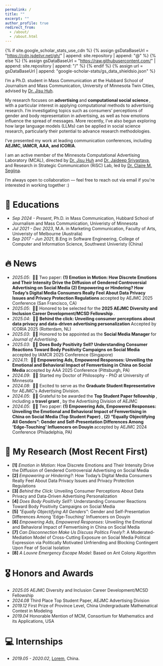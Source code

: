 ```yaml
---
permalink: /
title: ""
excerpt: ""
author_profile: true
redirect_from: 
  - /about/
  - /about.html
---
```


{% if site.google_scholar_stats_use_cdn %}
{% assign gsDataBaseUrl = "https://cdn.jsdelivr.net/gh/" | append: site.repository | append: "@" %}
{% else %}
{% assign gsDataBaseUrl = "https://raw.githubusercontent.com/" | append: site.repository | append: "/" %}
{% endif %}
{% assign url = gsDataBaseUrl | append: "google-scholar-stats/gs_data_shieldsio.json" %}

<span class='anchor' id='about-me'></span>

I’m a Ph.D. student in Mass Communication at the Hubbard School of Journalism and Mass Communication, University of Minnesota Twin Cities, advised by [Dr. Jisu Huh](https://cla.umn.edu/about/directory/profile/jhuh).

My research focuses on <strong> advertising </strong> and <strong> computational social science </strong>, with a particular interest in applying computational methods to advertising research. I’m investigating topics such as consumers’ perceptions of gender and body representation in advertising, as well as how emotions influence the spread of messages. More recently, I’ve also begun exploring how large language models (LLMs) can be applied in social science research, particularly their potential to advance research methodologies.

I’ve presented my work at leading communication conferences, including <strong> AEJMC, IAMCR, AAA, and ICORIA</strong>.

I am an active member of the Minnesota Computational Advertising Laboratory (MCAL), directed by [Dr. Jisu Huh](https://cla.umn.edu/about/directory/profile/jhuh) and [Dr. Jaideep Srivastava](https://cse.umn.edu/cs/jaideep-srivastava), and Research in Strategic Communication (RiSC) Lab, led by [Dr. Claire M. Segijna](https://cla.umn.edu/about/directory/profile/segijn).

I’m always open to collaboration — feel free to reach out via email if you're interested in working together :)


<!--
My research interest includes neural machine translation and computer vision. I have published more than 100 papers at the top international AI conferences with total <a href='https://scholar.google.com/citations?user=DhtAFkwAAAAJ'>google scholar citations <strong><span id='total_cit'>260000+</span></strong></a> (You can also use google scholar badge <a href='https://scholar.google.com/citations?user=DhtAFkwAAAAJ'><img src="https://img.shields.io/endpoint?url={{ url | url_encode }}&logo=Google%20Scholar&labelColor=f6f6f6&color=9cf&style=flat&label=citations"></a>).
-->


# 📖 Educations
- *Sep 2024 - Present*, Ph.D. in Mass Communication, Hubbard School of Journalism and Mass Communication, Univeristy of Minnesota
- *Jul 2021 - Dec 2023*, M.A. in Marketing Communication, Faculty of Arts, Univeristy of Melbourne (Australia)
- *Sep 2017 - Jun 2021*, B.Eng in Software Engineering, College of Computer and Information Science, Southwest Univeristy (China)

# 🔥 News
- *2025.05*: &nbsp;🎉🎉 Two paper: <strong>(1) Emotion in Motion: How Discrete Emotions and Their Intensity Drive the Diffusion of Gendered Controversial Advertising on Social Media </strong> <strong>(2) Empowering or Hindering? How Today’s Digital Media Consumers Really Feel About Data Privacy Issues and Privacy Protection Regulations </strong> accepted by AEJMC 2025 Conference (San Francisco, CA)
- *2025.05*: &nbsp;🎉🎉 Honored to be selected for the <strong> 2025 AEJMC Diversity and Inclusion Career Development/MCSD Fellowship </strong>.
- *2025.04*: &nbsp;🎉🎉 <strong> Behind the click: Unveiling consumer perceptions about data privacy and data-driven advertising personalization </strong> Accepted by ICORIA 2025 (Rotterdam, NL)
- *2025.03*: &nbsp;🎉🎉 Honored to be appointed as the <strong> Social Media Manager </strong> for *Journal of Advertising*.
- *2025.03*: &nbsp;🎉🎉 <strong> Does Body Positivity Sell? Understanding Consumer Reactions Toward Body Positivity Campaigns on Social Media </strong> accepted by IAMCR 2025 Conference (Singapore)
- *2024.11*: &nbsp;🎉🎉 <strong> Empowering Ads, Empowered Responses: Unveiling the Emotional and Behavioral Impact of Femvertising in China on Social Media </strong> accepted by AAA 2025 Conference (Pittsburgh, PA)
- *2024.09*: &nbsp;🎉🎉 Started my Doctor of Philosophy - PhD at University of Minnesota
- *2024.08*: &nbsp;🎉🎉 Excited to serve as the <strong> Graduate Student Representative </strong> for AEJMC's Advertising Division.
- *2024.05*: &nbsp;🎉🎉 Grateful to be awarded the <strong> Top Student Paper fellowship </strong>, including a <strong> travel grant </strong>, by the Advertising Division of AEJMC
- *2024.05*: &nbsp;🎉🎉 Two paper:<strong> (1) Empowering Ads, Empowered Responses: Unveiling the Emotional and Behavioral Impact of Femvertising in China on Social Media (Top Student Paper) </strong>, <strong>(2) “Equally Objectifying All Genders”: Gender and Self-Presentation Differences Among 'Edge-Touching' Influencers on Douyin </strong> accepted by AEJMC 2024 Conference (Philadelphia, PA)

# 📝 My Research (Most Recent First)

- **[1]** *Emotion in Motion*: How Discrete Emotions and Their Intensity Drive the Diffusion of Gendered Controversial Advertising on Social Media  
- **[2]** *Empowering or Hindering?*: How Today’s Digital Media Consumers Really Feel About Data Privacy Issues and Privacy Protection Regulations  
- **[3]** *Behind the Click*: Unveiling Consumer Perceptions About Data Privacy and Data-Driven Advertising Personalization  
- **[4]** *Does Body Positivity Sell?*: Understanding Consumer Reactions Toward Body Positivity Campaigns on Social Media  
- **[5]** *"Equally Objectifying All Genders"*: Gender and Self-Presentation Differences Among 'Edge-Touching' Influencers on Douyin  
- **[6]** *Empowering Ads, Empowered Responses*: Unveiling the Emotional and Behavioral Impact of Femvertising in China on Social Media  
- **[7]** *Can Disconnection Make Us Discuss Politics Freely?*: A Moderated-Mediation Model of Cross-Cutting Exposure on Social Media Political Expression via Politically Motivated Unfriending and Blocking Contingent Upon Fear of Social Isolation  
- **[8]** *A Louvre Emergency Escape Model*: Based on Ant Colony Algorithm  


<!--
# 📝 Publications 

<div class='paper-box'><div class='paper-box-image'><div><div class="badge">CVPR 2016</div><img src='images/500x300.png' alt="sym" width="100%"></div></div>
<div class='paper-box-text' markdown="1">

[Deep Residual Learning for Image Recognition](https://openaccess.thecvf.com/content_cvpr_2016/papers/He_Deep_Residual_Learning_CVPR_2016_paper.pdf)

**Kaiming He**, Xiangyu Zhang, Shaoqing Ren, Jian Sun

[**Project**](https://scholar.google.com/citations?view_op=view_citation&hl=zh-CN&user=DhtAFkwAAAAJ&citation_for_view=DhtAFkwAAAAJ:ALROH1vI_8AC) <strong><span class='show_paper_citations' data='DhtAFkwAAAAJ:ALROH1vI_8AC'></span></strong>
- Lorem ipsum dolor sit amet, consectetur adipiscing elit. Vivamus ornare aliquet ipsum, ac tempus justo dapibus sit amet. 
</div>
</div>

- [Lorem ipsum dolor sit amet, consectetur adipiscing elit. Vivamus ornare aliquet ipsum, ac tempus justo dapibus sit amet](https://github.com), A, B, C, **CVPR 2020**
-->


# 🎖 Honors and Awards
- *2025.05* AEJMC Diversity and Inclusion Career Development/MCSD Fellowship
- *2024.08* Third Place Top Student Paper, AEJMC Advertising Division
- *2019.12* First Prize of Province Level, China Undergraduate Mathematical Contest in Modeling
- *2019.04* Honorable Mention of MCM, Consortium for Mathematics and its Applications, USA

<!-- 
# 💬 Invited Talks
- *2021.06*, Lorem ipsum dolor sit amet, consectetur adipiscing elit. Vivamus ornare aliquet ipsum, ac tempus justo dapibus sit amet. 
- *2021.03*, Lorem ipsum dolor sit amet, consectetur adipiscing elit. Vivamus ornare aliquet ipsum, ac tempus justo dapibus sit amet.  \| [\[video\]](https://github.com/)
-->


# 💻 Internships
- *2019.05 - 2020.02*, [Lorem](https://github.com/), China.
